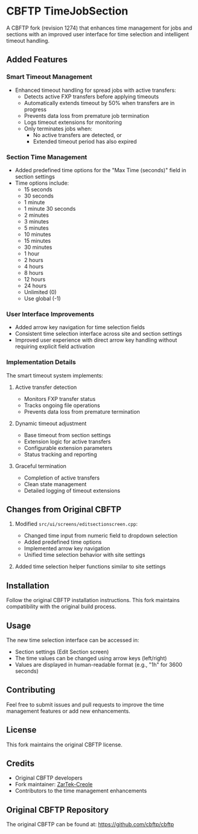 # CBFTP TimeJobSection

A CBFTP fork (revision 1274) that enhances time management for jobs and sections with an improved user interface for time selection and intelligent timeout handling.

## Added Features

### Smart Timeout Management
- Enhanced timeout handling for spread jobs with active transfers:
  - Detects active FXP transfers before applying timeouts
  - Automatically extends timeout by 50% when transfers are in progress
  - Prevents data loss from premature job termination
  - Logs timeout extensions for monitoring
  - Only terminates jobs when:
    - No active transfers are detected, or
    - Extended timeout period has also expired

### Section Time Management
- Added predefined time options for the "Max Time (seconds)" field in section settings
- Time options include:
  - 15 seconds
  - 30 seconds
  - 1 minute
  - 1 minute 30 seconds
  - 2 minutes
  - 3 minutes
  - 5 minutes
  - 10 minutes
  - 15 minutes
  - 30 minutes
  - 1 hour
  - 2 hours
  - 4 hours
  - 8 hours
  - 12 hours
  - 24 hours
  - Unlimited (0)
  - Use global (-1)

### User Interface Improvements
- Added arrow key navigation for time selection fields
- Consistent time selection interface across site and section settings
- Improved user experience with direct arrow key handling without requiring explicit field activation

### Implementation Details
The smart timeout system implements:
1. Active transfer detection
   - Monitors FXP transfer status
   - Tracks ongoing file operations
   - Prevents data loss from premature termination

2. Dynamic timeout adjustment
   - Base timeout from section settings
   - Extension logic for active transfers
   - Configurable extension parameters
   - Status tracking and reporting

3. Graceful termination
   - Completion of active transfers
   - Clean state management
   - Detailed logging of timeout extensions

## Changes from Original CBFTP

1. Modified `src/ui/screens/editsectionscreen.cpp`:
   - Changed time input from numeric field to dropdown selection
   - Added predefined time options
   - Implemented arrow key navigation
   - Unified time selection behavior with site settings

2. Added time selection helper functions similar to site settings

## Installation

Follow the original CBFTP installation instructions. This fork maintains compatibility with the original build process.

## Usage

The new time selection interface can be accessed in:
- Section settings (Edit Section screen)
- The time values can be changed using arrow keys (left/right)
- Values are displayed in human-readable format (e.g., "1h" for 3600 seconds)

## Contributing

Feel free to submit issues and pull requests to improve the time management features or add new enhancements.

## License

This fork maintains the original CBFTP license.

## Credits

- Original CBFTP developers
- Fork maintainer: [ZarTek-Creole](https://github.com/zarTek-Creole/)
- Contributors to the time management enhancements

## Original CBFTP Repository

The original CBFTP can be found at: https://github.com/cbftp/cbftp 
